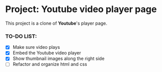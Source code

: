 # Project: Youtube video player page

This project is a clone of **Youtube**'s player page.

### TO-DO LIST:
- [x] Make sure video plays
- [x] Embed the Youtube video player
- [x] Show thumbnail images along the right side
- [ ] Refactor and organize html and css